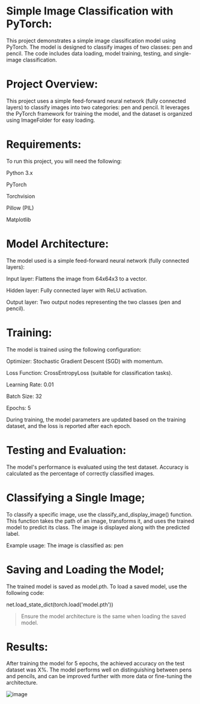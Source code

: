 # Simple Image Classification with PyTorch:

This project demonstrates a simple image classification model using PyTorch. The model is designed to classify images of two classes: pen and pencil. The code includes data loading, model training, testing, and single-image classification.

# Project Overview:

This project uses a simple feed-forward neural network (fully connected layers) to classify images into two categories: pen and pencil. It leverages the PyTorch framework for training the model, and the dataset is organized using ImageFolder for easy loading.

# Requirements:

To run this project, you will need the following:

Python 3.x

PyTorch

Torchvision

Pillow (PIL)

Matplotlib

# Model Architecture:

The model used is a simple feed-forward neural network (fully connected layers):

Input layer: Flattens the image from 64x64x3 to a vector.

Hidden layer: Fully connected layer with ReLU activation.

Output layer: Two output nodes representing the two classes (pen and pencil).

# Training:

The model is trained using the following configuration:

Optimizer: Stochastic Gradient Descent (SGD) with momentum.

Loss Function: CrossEntropyLoss (suitable for classification tasks).

Learning Rate: 0.01

Batch Size: 32

Epochs: 5

During training, the model parameters are updated based on the training dataset, and the loss is reported after each epoch.

# Testing and Evaluation:

The model's performance is evaluated using the test dataset. Accuracy is calculated as the percentage of correctly classified images.


# Classifying a Single Image;

To classify a specific image, use the classify_and_display_image() function. This function takes the path of an image, transforms it, and uses the trained model to predict its class. The image is displayed along with the predicted label.

Example usage:
The image is classified as: pen

# Saving and Loading the Model;

The trained model is saved as model.pth. To load a saved model, use the following code:

net.load_state_dict(torch.load('model.pth'))

>Ensure the model architecture is the same when loading the saved model.

# Results:
After training the model for 5 epochs, the achieved accuracy on the test dataset was X%. The model performs well on distinguishing between pens and pencils, and can be improved further with more data or fine-tuning the architecture.

 ![image](https://github.com/user-attachments/assets/77fcc9a2-df59-49ba-a45a-609846dce00b)


